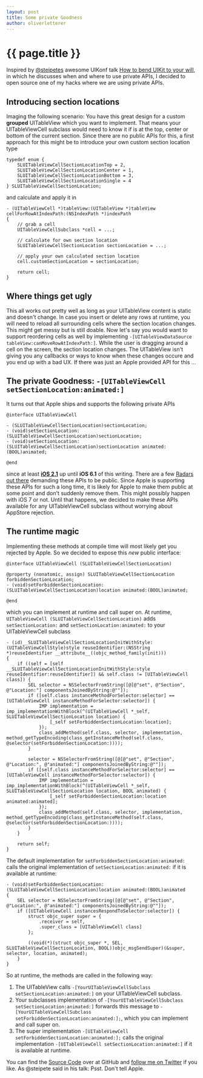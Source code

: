 ```yaml
---
layout: post
title: Some private Goodness
author: oliverletterer
---
```


{{ page.title }}
================

Inspired by [@steipetes](https://twitter.com/steipete) awesome UIKonf talk [How to bend UIKit to your will](http://www.uikonf.com/speakers/peter_steinberger.html), in which he discusses when and where to use private APIs, I decided to open source one of my hacks where we are using private APIs.

## Introducing section locations
Imaging the following scenario: You have this great design for a custom __grouped__ UITableView which you want to implement. That means your UITableViewCell subclass would need to know it if is at the top, center or bottom of the current section. Since there are no public APIs for this, a first approach for this might be to introduce your own custom section location type

```
typedef enum {
    SLUITableViewCellSectionLocationTop = 2,
    SLUITableViewCellSectionLocationCenter = 1,
    SLUITableViewCellSectionLocationBottom = 3,
    SLUITableViewCellSectionLocationSingle = 4
} SLUITableViewCellSectionLocation;
```

and calculate and apply it in

```
- (UITableViewCell *)tableView:(UITableView *)tableView cellForRowAtIndexPath:(NSIndexPath *)indexPath
{
	// grab a cell
	UITableViewCellSubclass *cell = ...;
	
	// calculate for own section location
	SLUITableViewCellSectionLocation sectionLocation = ...;
	
	// apply your own calculated section location
	cell.customSectionLocation = sectionLocation;
	
	return cell;
}
```

## Where things get ugly

This all works out pretty well as long as your UITableView content is static and doesn't change. In case you insert or delete any rows at runtime, you will need to reload all surrounding cells where the section location changes. This might get messy but is still doable. Now let's say you would want to support reordering cells as well by implementing `-[UITableViewDataSource tableView:canMoveRowAtIndexPath:]`. While the user is dragging around a cell on the screen, the section location changes. The UITableView isn't giving you any callbacks or ways to know when these changes occure and you end up with a bad UX. If there was just an Apple provided API for this ...

## The private Goodness: `-[UITableViewCell setSectionLocation:animated:]`

It turns out that Apple ships and supports the following private APIs

```
@interface UITableViewCell

- (SLUITableViewCellSectionLocation)sectionLocation;
- (void)setSectionLocation:(SLUITableViewCellSectionLocation)sectionLocation;
- (void)setSectionLocation:(SLUITableViewCellSectionLocation)sectionLocation animated:(BOOL)animated;

@end
```

since at least [__iOS 2.1__](https://github.com/nst/iOS-Runtime-Headers/blob/2.1/Frameworks/UIKit.framework/UITableViewCell.h) up until __iOS 6.1__ of this writing. There are a few [Radars out there](http://openradar.appspot.com/11829507) demanding these APIs to be public. Since Apple is supporting these APIs for such a long time, it is likely for Apple to make them public at some point and don't suddenly remove them. This might possibly happen with iOS 7 or not. Until that happens, we decided to make these APIs available for any UITableViewCell subclass without worrying about AppStore rejection.

## The runtime magic

Implementing these methods at compile time will most likely get you rejected by Apple. So we decided to expose this _new_ public interface:

```
@interface UITableViewCell (SLUITableViewCellSectionLocation)

@property (nonatomic, assign) SLUITableViewCellSectionLocation forbiddenSectionLocation;
- (void)setForbiddenSectionLocation:(SLUITableViewCellSectionLocation)location animated:(BOOL)animated;

@end
```

which you can implement at runtime and call super on. At runtime, `UITableViewCell (SLUITableViewCellSectionLocation)` adds `setSectionLocation:` and `setSectionLocation:animated:` to your UITableViewCell subclass

```
- (id)__SLUITableViewCellSectionLocationInitWithStyle:(UITableViewCellStyle)style reuseIdentifier:(NSString *)reuseIdentifier __attribute__((objc_method_family(init)))
{
    if ((self = [self __SLUITableViewCellSectionLocationInitWithStyle:style reuseIdentifier:reuseIdentifier]) && self.class != [UITableViewCell class]) {
        SEL selector = NSSelectorFromString([@[@"set", @"Section", @"Location:"] componentsJoinedByString:@""]);
        if ([self.class instanceMethodForSelector:selector] == [UITableViewCell instanceMethodForSelector:selector]) {
            IMP implementation = imp_implementationWithBlock(^(UITableViewCell *_self, SLUITableViewCellSectionLocation location) {
                [_self setForbiddenSectionLocation:location];
            });
            class_addMethod(self.class, selector, implementation, method_getTypeEncoding(class_getInstanceMethod(self.class, @selector(setForbiddenSectionLocation:))));
        }
        
        selector = NSSelectorFromString([@[@"set", @"Section", @"Location:", @"animated:"] componentsJoinedByString:@""]);
        if ([self.class instanceMethodForSelector:selector] == [UITableViewCell instanceMethodForSelector:selector]) {
            IMP implementation = imp_implementationWithBlock(^(UITableViewCell *_self, SLUITableViewCellSectionLocation location, BOOL animated) {
                [_self setForbiddenSectionLocation:location animated:animated];
            });
            class_addMethod(self.class, selector, implementation, method_getTypeEncoding(class_getInstanceMethod(self.class, @selector(setForbiddenSectionLocation:))));
        }
    }
    
    return self;
}
```

The default implementation for `setForbiddenSectionLocation:animated:` calls the original implementation of `setSectionLocation:animated:` if it is available at runtime:

```
- (void)setForbiddenSectionLocation:(SLUITableViewCellSectionLocation)location animated:(BOOL)animated
{
    SEL selector = NSSelectorFromString([@[@"set", @"Section", @"Location:", @"animated:"] componentsJoinedByString:@""]);
    if ([UITableViewCell instancesRespondToSelector:selector]) {
        struct objc_super super = {
            .receiver = self,
            .super_class = [UITableViewCell class]
        };
        
        ((void(*)(struct objc_super *, SEL, SLUITableViewCellSectionLocation, BOOL))objc_msgSendSuper)(&super, selector, location, animated);
    }
}
```

So at runtime, the methods are called in the following way:

1. The UITableView calls `-[YourUITableViewCellSubclass setSectionLocation:animated:]` on your UITableViewCell subclass.
2. Your subclasses implementation of `-[YourUITableViewCellSubclass setSectionLocation:animated:]` forwards this message to `-[YourUITableViewCellSubclass setForbiddenSectionLocation:animated:];`, which you can implement and call super on.
3. The super implementation `-[UITableViewCell setForbiddenSectionLocation:animated:];` calls the original implementation `-[UITableViewCell setSectionLocation:animated:]` if it is available at runtime.

You can find the [Source Code](https://github.com/OliverLetterer/SLUITableViewCellSectionLocation) over at GitHub and [follow me on Twitter](https://twitter.com/oletterer) if you like. As @steipete said in his talk: Psst. Don't tell Apple.